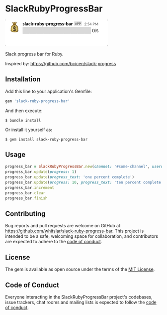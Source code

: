 # SlackRubyProgressBar
![](https://github.com/whitslar/slack-ruby-progress-bar/blob/master/slack-ruby-progress-bar.gif)

Slack progress bar for Ruby.


Inspired by: https://github.com/bcicen/slack-progress

## Installation

Add this line to your application's Gemfile:

```ruby
gem 'slack-ruby-progress-bar'
```

And then execute:

    $ bundle install

Or install it yourself as:

    $ gem install slack-ruby-progress-bar

## Usage

```ruby
progress_bar = SlackRubyProgressBar.new(channel: '#some-channel', username: 'some-username', slack_token: 'some-token', bar_color: 'blue')
progress_bar.update(progress: 1)
progress_bar.update(progress_text: 'one percent complete')
progress_bar.update(progress: 10, progress_text: 'ten percent complete')
progress_bar.increment
progress_bar.clear
progress_bar.finish
```

## Contributing

Bug reports and pull requests are welcome on GitHub at https://github.com/whitslar/slack-ruby-progress-bar. This project is intended to be a safe, welcoming space for collaboration, and contributors are expected to adhere to the [code of conduct](https://github.com/whitslar/slack-ruby-progress-bar/blob/master/CODE_OF_CONDUCT.md).

## License

The gem is available as open source under the terms of the [MIT License](https://opensource.org/licenses/MIT).

## Code of Conduct

Everyone interacting in the SlackRubyProgressBar project's codebases, issue trackers, chat rooms and mailing lists is expected to follow the [code of conduct](https://github.com/whitslar/slack-ruby-progress-bar/blob/master/CODE_OF_CONDUCT.md).
